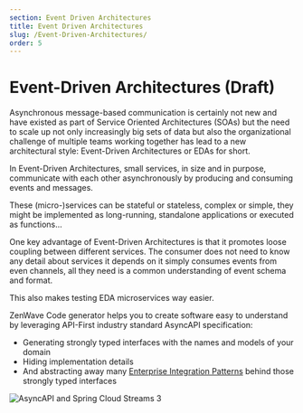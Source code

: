 ```yaml
---
section: Event Driven Architectures
title: Event Driven Architectures
slug: /Event-Driven-Architectures/
order: 5
---
```


# Event-Driven Architectures (Draft)

Asynchronous message-based communication is certainly not new and have existed as part of Service Oriented Architectures (SOAs) but the need to scale up not only increasingly big sets of data but also the organizational challenge of multiple teams working together has lead to a new architectural style: Event-Driven Architectures or EDAs for short.

In Event-Driven Architectures, small services, in size and in purpose, communicate with each other asynchronously by producing and consuming events and messages.

These (micro-)services can be stateful or stateless, complex or simple, they might be implemented as long-running, standalone applications or executed as functions...

One key advantage of Event-Driven Architectures is that it promotes loose coupling between different services. The consumer does not need to know any detail about services it depends on it simply consumes events from even channels, all they need is a common understanding of event schema and format.

This also makes testing EDA microservices way easier.

ZenWave Code generator helps you to create software easy to understand by leveraging API-First industry standard AsyncAPI specification:
- Generating strongly typed interfaces with the names and models of your domain
- Hiding implementation details
- And abstracting away many [Enterprise Integration Patterns](./Enterprise-Integration-Patterns/) behind those strongly typed interfaces

![AsyncAPI and Spring Cloud Streams 3](https://zenwave360.github.io/zenwave-sdk/docs/ZenWave360-AsyncAPI-SpringCloudStreams.excalidraw.svg)
